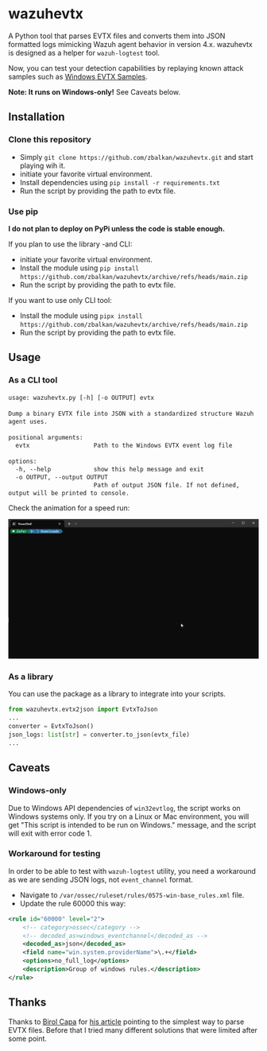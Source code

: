 # wazuhevtx

A Python tool that parses EVTX files and converts them into JSON formatted logs mimicking Wazuh agent behavior in version 4.x. wazuhevtx is designed as a helper for `wazuh-logtest` tool.

Now, you can test your detection capabilities by replaying known attack samples such as [Windows EVTX Samples](https://github.com/sbousseaden/EVTX-ATTACK-SAMPLES).

**Note: It runs on Windows-only!** See Caveats below.

## Installation

### Clone this repository

* Simply `git clone https://github.com/zbalkan/wazuhevtx.git` and start playing wih it.
* initiate your favorite virtual environment.
* Install dependencies using `pip install -r requirements.txt`
* Run the script by providing the path to evtx file.

### Use pip

**I do not plan to deploy on PyPi unless the code is stable enough.**

If you plan to use the library -and CLI:

* initiate your favorite virtual environment.
* Install the module using `pip install https://github.com/zbalkan/wazuhevtx/archive/refs/heads/main.zip`
* Run the script by providing the path to evtx file.

If you want to use only CLI tool:

* Install the module using `pipx install https://github.com/zbalkan/wazuhevtx/archive/refs/heads/main.zip`
* Run the script by providing the path to evtx file.

## Usage

### As a CLI tool

```shell
usage: wazuhevtx.py [-h] [-o OUTPUT] evtx

Dump a binary EVTX file into JSON with a standardized structure Wazuh agent uses.

positional arguments:
  evtx                  Path to the Windows EVTX event log file

options:
  -h, --help            show this help message and exit
  -o OUTPUT, --output OUTPUT
                        Path of output JSON file. If not defined, output will be printed to console.
```

Check the animation for a speed run:

![Alt Text](./animation.gif)

### As a library

You can use the package as a library to integrate into your scripts.

```python
from wazuhevtx.evtx2json import EvtxToJson
...
converter = EvtxToJson()
json_logs: list[str] = converter.to_json(evtx_file)
...
```

## Caveats

### Windows-only

Due to Windows API dependencies of `win32evtlog`, the script works on Windows systems only. If you try on a Linux or Mac environment, you will get "This script is intended to be run on Windows." message, and the script will exit with error code 1.

### Workaround for testing

In order to be able to test with `wazuh-logtest` utility, you need a workaround as we are sending JSON logs, not `event_channel` format.

* Navigate to `/var/ossec/ruleset/rules/0575-win-base_rules.xml` file.
* Update the rule 60000 this way:

```xml
<rule id="60000" level="2">
    <!-- category>ossec</category -->
    <!-- decoded_as>windows_eventchannel</decoded_as -->
    <decoded_as>json</decoded_as>
    <field name="win.system.providerName">\.+</field>
    <options>no_full_log</options>
    <description>Group of windows rules.</description>
</rule>
```
## Thanks

Thanks to [Birol Capa](https://github.com/birolcapa) for [his article](https://birolcapa.github.io/software/2021/09/24/how-to-read-evtx-file-using-python.html) pointing to the simplest way to parse EVTX files. Before that I tried many different solutions that were limited after some point.